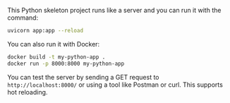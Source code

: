 This Python skeleton project runs like a server and you can run it with the command:
```bash
uvicorn app:app --reload
```

You can also run it with Docker:
```bash
docker build -t my-python-app .
docker run -p 8000:8000 my-python-app
```

You can test the server by sending a GET request to `http://localhost:8000/` or using a tool like Postman or curl.
This supports hot reloading.